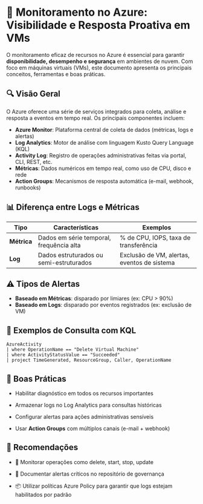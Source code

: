# 📡 Monitoramento no Azure: Visibilidade e Resposta Proativa em VMs

O monitoramento eficaz de recursos no Azure é essencial para garantir **disponibilidade, desempenho e segurança** em ambientes de nuvem. Com foco em máquinas virtuais (VMs), este documento apresenta os principais conceitos, ferramentas e boas práticas.

## 🔍 Visão Geral

O Azure oferece uma série de serviços integrados para coleta, análise e resposta a eventos em tempo real. Os principais componentes incluem:

- **Azure Monitor**: Plataforma central de coleta de dados (métricas, logs e alertas)
- **Log Analytics**: Motor de análise com linguagem Kusto Query Language (KQL)
- **Activity Log**: Registro de operações administrativas feitas via portal, CLI, REST, etc.
- **Métricas**: Dados numéricos em tempo real, como uso de CPU, disco e rede
- **Action Groups**: Mecanismos de resposta automática (e-mail, webhook, runbooks)

## 📊 Diferença entre Logs e Métricas

| Tipo       | Características                            | Exemplos                            |
|------------|---------------------------------------------|-------------------------------------|
| **Métrica** | Dados em série temporal, frequência alta    | % de CPU, IOPS, taxa de transferência |
| **Log**     | Dados estruturados ou semi-estruturados     | Exclusão de VM, alertas, eventos de sistema |

## ⚠️ Tipos de Alertas

- **Baseado em Métricas**: disparado por limiares (ex: CPU > 90%)
- **Baseado em Logs**: disparado por eventos registrados (ex: exclusão de VM)

## 🧠 Exemplos de Consulta com KQL

```kusto
AzureActivity
| where OperationName == "Delete Virtual Machine"
| where ActivityStatusValue == "Succeeded"
| project TimeGenerated, ResourceGroup, Caller, OperationName
```

## 🧩 Boas Práticas
  * Habilitar diagnóstico em todos os recursos importantes

  * Armazenar logs no Log Analytics para consultas históricas

  * Configurar alertas para ações administrativas sensíveis

  * Usar **Action Groups** com múltiplos canais (e-mail + webhook)

## 📝 Recomendações
  * 🔐 Monitorar operações como delete, start, stop, update

  * 💬 Documentar alertas críticos no repositório de governança

  * 📦 Utilizar políticas Azure Policy para garantir que logs estejam habilitados por padrão
